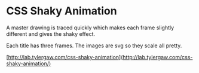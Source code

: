 # CSS Shaky Animation

A master drawing is traced quickly which makes each frame slightly different
and gives the shaky effect.

Each title has three frames. The images are svg so they scale all pretty.

[http://lab.tylergaw.com/css-shaky-animation](http://lab.tylergaw.com/css-shaky-animation/)
